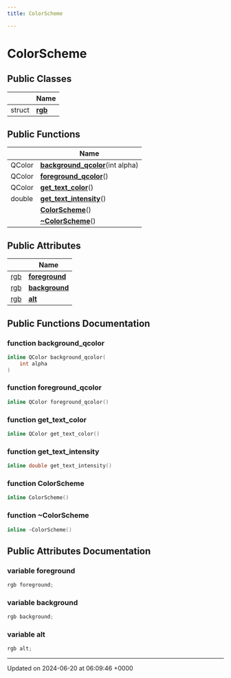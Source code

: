 ```yaml
---
title: ColorScheme

---
```


# ColorScheme





## Public Classes

|                | Name           |
| -------------- | -------------- |
| struct | **[rgb](../Classes/structColorScheme_1_1rgb.md)**  |

## Public Functions

|                | Name           |
| -------------- | -------------- |
| QColor | **[background_qcolor](../Classes/classColorScheme.md#function-background-qcolor)**(int alpha) |
| QColor | **[foreground_qcolor](../Classes/classColorScheme.md#function-foreground-qcolor)**() |
| QColor | **[get_text_color](../Classes/classColorScheme.md#function-get-text-color)**() |
| double | **[get_text_intensity](../Classes/classColorScheme.md#function-get-text-intensity)**() |
| | **[ColorScheme](../Classes/classColorScheme.md#function-colorscheme)**() |
| | **[~ColorScheme](../Classes/classColorScheme.md#function-~colorscheme)**() |

## Public Attributes

|                | Name           |
| -------------- | -------------- |
| [rgb](../Classes/structColorScheme_1_1rgb.md) | **[foreground](../Classes/classColorScheme.md#variable-foreground)**  |
| [rgb](../Classes/structColorScheme_1_1rgb.md) | **[background](../Classes/classColorScheme.md#variable-background)**  |
| [rgb](../Classes/structColorScheme_1_1rgb.md) | **[alt](../Classes/classColorScheme.md#variable-alt)**  |

## Public Functions Documentation

### function background_qcolor

```cpp
inline QColor background_qcolor(
    int alpha
)
```


### function foreground_qcolor

```cpp
inline QColor foreground_qcolor()
```


### function get_text_color

```cpp
inline QColor get_text_color()
```


### function get_text_intensity

```cpp
inline double get_text_intensity()
```


### function ColorScheme

```cpp
inline ColorScheme()
```


### function ~ColorScheme

```cpp
inline ~ColorScheme()
```


## Public Attributes Documentation

### variable foreground

```cpp
rgb foreground;
```


### variable background

```cpp
rgb background;
```


### variable alt

```cpp
rgb alt;
```


-------------------------------

Updated on 2024-06-20 at 06:09:46 +0000